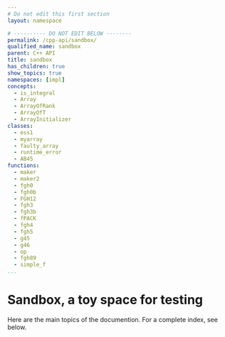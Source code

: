 ```yaml
---
# Do not edit this first section
layout: namespace

# ---------- DO NOT EDIT BELOW --------
permalink: /cpp-api/sandbox/
qualified_name: sandbox
parent: C++ API
title: sandbox
has_children: true
show_topics: true
namespaces: [impl]
concepts:
  - is_integral
  - Array
  - ArrayOfRank
  - ArrayOfT
  - ArrayInitializer
classes:
  - ess1
  - myarray
  - faulty_array
  - runtime_error
  - AB45
functions:
  - maker
  - maker2
  - fgh0
  - fgh0b
  - FGH12
  - fgh3
  - fgh3b
  - fPACK
  - fgh4
  - fgh5
  - g45
  - g46
  - op
  - fgh89
  - simple_f
...
```


# Sandbox, a toy space for testing

Here are the main topics of the documention.
For a complete index, see below.
